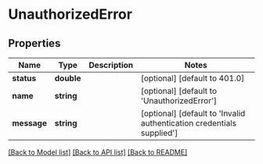 # UnauthorizedError

## Properties
Name | Type | Description | Notes
------------ | ------------- | ------------- | -------------
**status** | **double** |  | [optional] [default to 401.0]
**name** | **string** |  | [optional] [default to 'UnauthorizedError']
**message** | **string** |  | [optional] [default to 'Invalid authentication credentials supplied']

[[Back to Model list]](../README.md#documentation-for-models) [[Back to API list]](../README.md#documentation-for-api-endpoints) [[Back to README]](../README.md)


